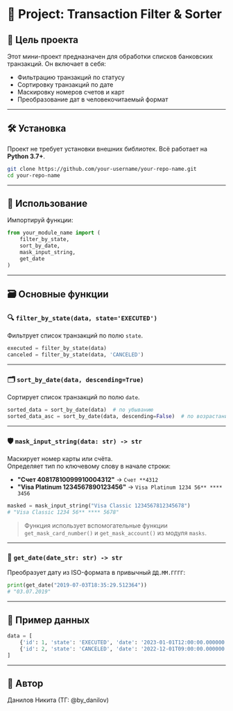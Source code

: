 
# 🧾 Project: Transaction Filter & Sorter

## 📌 Цель проекта

Этот мини-проект предназначен для обработки списков банковских транзакций. Он включает в себя:

- Фильтрацию транзакций по статусу
- Сортировку транзакций по дате
- Маскировку номеров счетов и карт
- Преобразование дат в человекочитаемый формат

---

## 🛠 Установка

Проект не требует установки внешних библиотек. Всё работает на **Python 3.7+**.

```bash
git clone https://github.com/your-username/your-repo-name.git
cd your-repo-name
```

---

## 🚀 Использование

Импортируй функции:

```python
from your_module_name import (
    filter_by_state,
    sort_by_date,
    mask_input_string,
    get_date
)
```

---

## 🗃 Основные функции

### 🔍 `filter_by_state(data, state='EXECUTED')`

Фильтрует список транзакций по полю `state`.

```python
executed = filter_by_state(data)
canceled = filter_by_state(data, 'CANCELED')
```

---

### 🗂 `sort_by_date(data, descending=True)`

Сортирует список транзакций по полю `date`.

```python
sorted_data = sort_by_date(data)  # по убыванию
sorted_data_asc = sort_by_date(data, descending=False)  # по возрастанию
```

---

### 🛡 `mask_input_string(data: str) -> str`

Маскирует номер карты или счёта.  
Определяет тип по ключевому слову в начале строки:

- **"Счет 40817810099910004312"** → `Счет **4312`
- **"Visa Platinum 1234567890123456"** → `Visa Platinum 1234 56** **** 3456`

```python
masked = mask_input_string("Visa Classic 1234567812345678")
# "Visa Classic 1234 56** **** 5678"
```

> Функция использует вспомогательные функции `get_mask_card_number()` и `get_mask_account()` из модуля `masks`.

---

### 📅 `get_date(date_str: str) -> str`

Преобразует дату из ISO-формата в привычный `ДД.ММ.ГГГГ`:

```python
print(get_date("2019-07-03T18:35:29.512364"))
# "03.07.2019"
```

---

## 📂 Пример данных

```python
data = [
    {'id': 1, 'state': 'EXECUTED', 'date': '2023-01-01T12:00:00.000000'},
    {'id': 2, 'state': 'CANCELED', 'date': '2022-12-01T09:00:00.000000'}
]
```

---

## 🤝 Автор
Данилов Никита (ТГ: @by_danilov)
